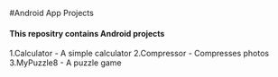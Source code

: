 #Android App Projects
<h4>This repositry contains Android projects</h4>
1.Calculator - A simple calculator
2.Compressor - Compresses photos
3.MyPuzzle8 - A puzzle game
